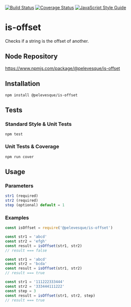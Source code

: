 [![Build Status](https://travis-ci.org/pelevesque/is-offset.svg?branch=master)](https://travis-ci.org/pelevesque/is-offset)
[![Coverage Status](https://coveralls.io/repos/github/pelevesque/is-offset/badge.svg?branch=master)](https://coveralls.io/github/pelevesque/is-offset?branch=master)
[![JavaScript Style Guide](https://img.shields.io/badge/code_style-standard-brightgreen.svg)](https://standardjs.com)

# is-offset

Checks if a string is the offset of another.

## Node Repository

https://www.npmjs.com/package/@pelevesque/is-offset

## Installation

`npm install @pelevesque/is-offset`

## Tests

### Standard Style & Unit Tests

`npm test`

### Unit Tests & Coverage

`npm run cover`

## Usage

### Parameters

```js
str1 (required)  
str2 (required)   
step (optional) default = 1
```

### Examples

```js
const isOffset = require('@pelevesque/is-offset')
```

```js
const str1 = 'abcd'
const str2 = 'efgh'
const result = isOffset(str1, str2)
// result === false
```

```js
const str1 = 'abcd'
const str2 = 'bcda'
const result = isOffset(str1, str2)
// result === true
```

```js
const str1 = '111222333444'
const str2 = '333444111222'
const step = 3
const result = isOffset(str1, str2, step)
// result === true
```
